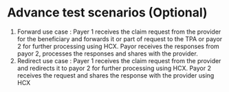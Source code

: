 # Advance test scenarios (Optional)

1. Forward use case : Payer 1 receives the claim request from the provider for the beneficiary and forwards it or part of request to the TPA or payor 2 for further processing using HCX. Payor receives the responses from payor 2, processes the responses and shares with the provider.&#x20;
2. Redirect use case : Payer 1 receives the claim request from the provider and redirects it to payor 2 for further processing using HCX. Payor 2 receives the request and shares the response with the provider using HCX

